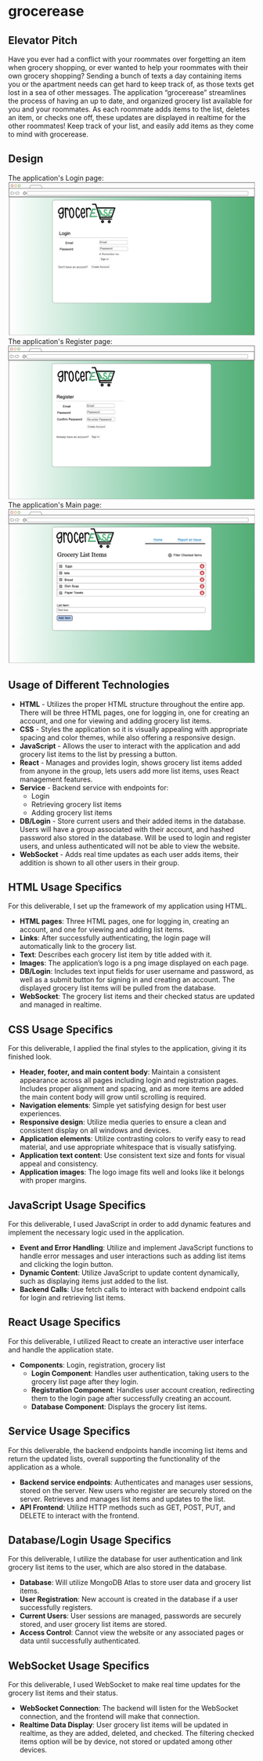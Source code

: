 # grocerease

## Elevator Pitch

Have you ever had a conflict with your roommates over forgetting an item when grocery shopping, or ever wanted to help your roommates with their own grocery shopping? Sending a bunch of texts a day containing items you or the apartment needs can get hard to keep track of, as those texts get lost in a sea of other messages. The application “grocerease” streamlines the process of having an up to date, and organized grocery list available for you and your roommates. As each roommate adds items to the list, deletes an item, or checks one off, these updates are displayed in realtime for the other roommates! Keep track of your list, and easily add items as they come to mind with grocerease.


## Design

The application's Login page:
![LoginPage](Pics/grocereaseLoginPageSS.png)
The application's Register page:
![RegisterPage](Pics/grocereaseRegisterPageSS.png)
The application's Main page:
![ApplicationMainPage](Pics/grocereaseMainPageSS.png)


## Usage of Different Technologies

- **HTML** - Utilizes the proper HTML structure throughout the entire app. There will be three HTML pages, one for logging in, one for creating an account, and one for viewing and adding grocery list items.
- **CSS** - Styles the application so it is visually appealing with appropriate spacing and color themes, while also offering a responsive design.
- **JavaScript** - Allows the user to interact with the application and add grocery list items to the list by pressing a button.
- **React** - Manages and provides login, shows grocery list items added from anyone in the group, lets users add more list items, uses React management features.
- **Service** - Backend service with endpoints for:
    - Login
    - Retrieving grocery list items
    - Adding grocery list items
- **DB/Login** - Store current users and their added items in the database. Users will have a group associated with their account, and hashed password also stored in the database. Will be used to login and register users, and unless authenticated will not be able to view the website.
- **WebSocket** - Adds real time updates as each user adds items, their addition is shown to all other users in their group.


## HTML Usage Specifics

For this deliverable, I set up the framework of my application using HTML.

- **HTML pages**: Three HTML pages, one for logging in, creating an account, and one for viewing and adding list items.
- **Links**: After successfully authenticating, the login page will automatically link to the grocery list.
- **Text**: Describes each grocery list item by title added with it.
- **Images**: The application’s logo is a png image displayed on each page.
- **DB/Login**: Includes text input fields for user username and password, as well as a submit button for signing in and creating an account. The displayed grocery list items will be pulled from the database.
- **WebSocket**: The grocery list items and their checked status are updated and managed in realtime.

## CSS Usage Specifics

For this deliverable, I applied the final styles to the application, giving it its finished look.

- **Header, footer, and main content body**: Maintain a consistent appearance across all pages including login and registration pages. Includes proper alignment and spacing, and as more items are added the main content body will grow until scrolling is required.
- **Navigation elements**: Simple yet satisfying design for best user experiences.
- **Responsive design**: Utilize media queries to ensure a clean and consistent display on all windows and devices.
- **Application elements**: Utilize contrasting colors to verify easy to read material, and use appropriate whitespace that is visually satisfying.
- **Application text content**: Use consistent text size and fonts for visual appeal and consistency.
- **Application images**: The logo image fits well and looks like it belongs with proper margins.

## JavaScript Usage Specifics

For this deliverable, I used JavaScript in order to add dynamic features and implement the necessary logic used in the application.

- **Event and Error Handling**: Utilize and implement JavaScript functions to handle error messages and user interactions such as adding list items and clicking the login button.
- **Dynamic Content**: Utilize JavaScript to update content dynamically, such as displaying items just added to the list.
- **Backend Calls**: Use fetch calls to interact with backend endpoint calls for login and retrieving list items.

## React Usage Specifics

For this deliverable, I utilized React to create an interactive user interface and handle the application state.

- **Components**: Login, registration, grocery list
    - **Login Component**: Handles user authentication, taking users to the grocery list page after they login.
    - **Registration Component**: Handles user account creation, redirecting them to the login page after successfully creating an account.
    - **Database Component**: Displays the grocery list items.

## Service Usage Specifics

For this deliverable, the backend endpoints handle incoming list items and return the updated lists, overall supporting the functionality of the application as a whole.

- **Backend service endpoints**: Authenticates and manages user sessions, stored on the server. New users who register are securely stored on the server. Retrieves and manages list items and updates to the list.
- **API Frontend**: Utilize HTTP methods such as GET, POST, PUT, and DELETE to interact with the frontend.

## Database/Login Usage Specifics

For this deliverable, I utilize the database for user authentication and link grocery list items to the user, which are also stored in the database.

- **Database**: Will utilize MongoDB Atlas to store user data and grocery list items.
- **User Registration**: New account is created in the database if a user successfully registers.
- **Current Users**: User sessions are managed, passwords are securely stored, and user grocery list items are stored.
- **Access Control**: Cannot view the website or any associated pages or data until successfully authenticated.

## WebSocket Usage Specifics

For this deliverable, I used WebSocket to make real time updates for the grocery list items and their status.

- **WebSocket Connection**: The backend will listen for the WebSocket connection, and the frontend will make that connection.
- **Realtime Data Display**: User grocery list items will be updated in realtime, as they are added, deleted, and checked. The filtering checked items option will be by device, not stored or updated among other devices.